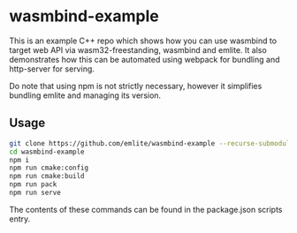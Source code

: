 # wasmbind-example

This is an example C++ repo which shows how you can use wasmbind to target web API via wasm32-freestanding, wasmbind and emlite. It also demonstrates how this can be automated using webpack for bundling and http-server for serving.

Do note that using npm is not strictly necessary, however it simplifies bundling emlite and managing its version.

## Usage
```bash
git clone https://github.com/emlite/wasmbind-example --recurse-submodules
cd wasmbind-example
npm i
npm run cmake:config
npm run cmake:build
npm run pack
npm run serve
```

The contents of these commands can be found in the package.json scripts entry.

